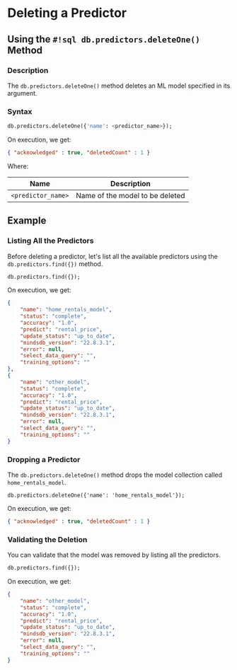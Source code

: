 # Deleting a Predictor

## Using the `#!sql db.predictors.deleteOne()` Method

### Description

The `db.predictors.deleteOne()` method deletes an ML model specified in its argument.

### Syntax

```sql
db.predictors.deleteOne({'name': <predictor_name>});
```

On execution, we get:

```json
{ "acknowledged" : true, "deletedCount" : 1 }
```

Where:

| Name               | Description                     |
| ------------------ | ------------------------------- |
| `<predictor_name>` | Name of the model to be deleted |

## Example

### Listing All the Predictors

Before deleting a predictor, let's list all the available predictors using the `db.predictors.find({})` method.

```sql
db.predictors.find({});
```

On execution, we get:

```JSON
{
    "name": "home_rentals_model",
    "status": "complete",
    "accuracy": "1.0",
    "predict": "rental_price",
    "update_status": "up_to_date",
    "mindsdb_version": "22.8.3.1",
    "error": null,
    "select_data_query": "",
    "training_options": ""
},
{
    "name": "other_model",
    "status": "complete",
    "accuracy": "1.0",
    "predict": "rental_price",
    "update_status": "up_to_date",
    "mindsdb_version": "22.8.3.1",
    "error": null,
    "select_data_query": "",
    "training_options": ""
}
```

### Dropping a Predictor

The `db.predictors.deleteOne()` method drops the model collection called `home_rentals_model`.

```
db.predictors.deleteOne({'name': 'home_rentals_model'});
```

On execution, we get:

```json
{ "acknowledged" : true, "deletedCount" : 1 }
```

### Validating the Deletion

You can validate that the model was removed by listing all the predictors.

```sql
db.predictors.find({});
```

On execution, we get:

```json
{
    "name": "other_model",
    "status": "complete",
    "accuracy": "1.0",
    "predict": "rental_price",
    "update_status": "up_to_date",
    "mindsdb_version": "22.8.3.1",
    "error": null,
    "select_data_query": "",
    "training_options": ""
}
```
